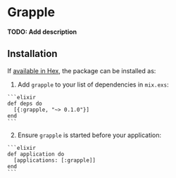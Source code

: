 # Grapple

**TODO: Add description**

## Installation

If [available in Hex](https://hex.pm/docs/publish), the package can be installed as:

  1. Add `grapple` to your list of dependencies in `mix.exs`:

    ```elixir
    def deps do
      [{:grapple, "~> 0.1.0"}]
    end
    ```

  2. Ensure `grapple` is started before your application:

    ```elixir
    def application do
      [applications: [:grapple]]
    end
    ```

